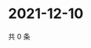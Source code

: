 # 2021-12-10

共 0 条

<!-- BEGIN WEIBO -->
<!-- 最后更新时间 Fri Dec 10 2021 19:12:55 GMT+0800 (China Standard Time) -->

<!-- END WEIBO -->
